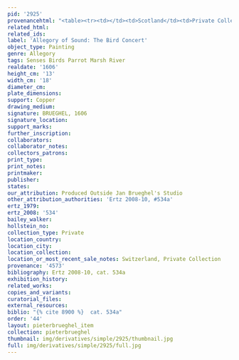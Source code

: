 ```yaml
---
pid: '2925'
provenancehtml: "<table><tr><td></td><td>Scotland</td><td>Private Collection</td></tr></table>"
related_html:
related_ids:
label: 'Allegory of Sound: The Bird Concert'
object_type: Painting
genre: Allegory
tags: Senses Birds Parrot Marsh River
realdate: '1606'
height_cm: '13'
width_cm: '18'
diameter_cm:
plate_dimensions:
support: Copper
drawing_medium:
signature: BRUEGHEL, 1606
signature_location:
support_marks:
further_inscription:
collaborators:
collaborator_notes:
collectors_patrons:
print_type:
print_notes:
printmaker:
publisher:
states:
our_attribution: Produced Outside Jan Brueghel's Studio
other_attribution_authorities: 'Ertz 2008-10, #534a'
ertz_1979:
ertz_2008: '534'
bailey_walker:
hollstein_no:
collection_type: Private
location_country:
location_city:
location_collection:
location_or_most_recent_sale_notes: Switzerland, Private Collection
provenance: '4573'
bibliography: Ertz 2008-10, cat. 534a
exhibition_history:
related_works:
copies_and_variants:
curatorial_files:
external_resources:
biblio: "{% cite 8900 %}  cat. 534a"
order: '44'
layout: pieterbrueghel_item
collection: pieterbrueghel
thumbnail: img/derivatives/simple/2925/thumbnail.jpg
full: img/derivatives/simple/2925/full.jpg
---
```

